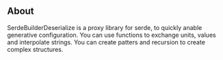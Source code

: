 ## About
SerdeBuilderDeserialize is a proxy library for serde, to quickly anable generative configuration.
You can use functions to exchange units, values and interpolate strings.
You can create patters and recursion to create complex structures.

